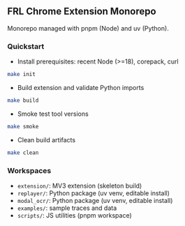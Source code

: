 ## FRL Chrome Extension Monorepo

Monorepo managed with pnpm (Node) and uv (Python).

### Quickstart

- Install prerequisites: recent Node (>=18), corepack, curl

```bash
make init
```

- Build extension and validate Python imports

```bash
make build
```

- Smoke test tool versions

```bash
make smoke
```

- Clean build artifacts

```bash
make clean
```

### Workspaces

- `extension/`: MV3 extension (skeleton build)
- `replayer/`: Python package (uv venv, editable install)
- `modal_ocr/`: Python package (uv venv, editable install)
- `examples/`: sample traces and data
- `scripts/`: JS utilities (pnpm workspace)
